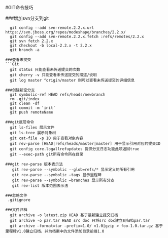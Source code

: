 #GIT命令技巧

###增加svn分支到git
```Git
  git config --add svn-remote.2.2.x.url https://svn.jboss.org/repos/modeshape/branches/2.2.x/
  git config --add svn-remote.2.2.x.fetch :refs/remotes/2.2.x
  git svn fetch 2.2.x
  git checkout -b local-2.2.x -t 2.2.x
  git branch -a

###查看未提交
```Git
  git status 只能查看未传送提交的次数
  git cherry -v 只能查看未传送提交的描述/说明
  git log master ^origin/master 则可以查看未传送提交的详细信息
  
###创建新空分支
  git symbolic-ref HEAD refs/heads/newbranch
  rm .git/index
  git clean -df
  git commit -m ‘init’
  git push remoteName

###git底层命令
  git ls-files 展示文件
  git ls-tree 展示对象树
  git cat-file -p ID 用于查看对象内容
  git rev-parse [HEAD|refs/heads/master|master] 用于显示引用对应的提交ID
  git config core.logallrefupdates 提供分支日志功能此项返回true
  git --exec-path git所有命令所在目录

###git rev-parse 版本表示法
   git rev-parse --symbolic --glob=refs/* 显示定义的所有引用
   git rev-parse --symbolic —tags 显示里程碑
   git rev-parse --symbolic —branches 显示所有分支
   git rev-list 版本范围表示法

###忽略文件
 .gitignore

###文件归档
  git archive -o latest.zip HEAD 基于最新建立提交归档
  git archive -o par.tar HEAD src doc 只将src doc建立到归档par.tar
  git archive —format=tar —prefix=1.0/ v1.0|gzip > foo-1.0.tar.gz 基于里程碑v1.0建立归档，并为档案中的文件添加目录前缀1.0
